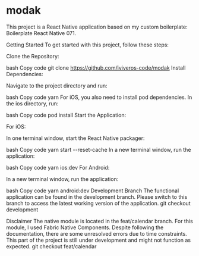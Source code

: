 # modak
This project is a React Native application based on my custom boilerplate: Boilerplate React Native 071.

Getting Started
To get started with this project, follow these steps:

Clone the Repository:

bash
Copy code
git clone https://github.com/iviveros-code/modak
Install Dependencies:

Navigate to the project directory and run:

bash
Copy code
yarn
For iOS, you also need to install pod dependencies. In the ios directory, run:

bash
Copy code
pod install
Start the Application:

For iOS:

In one terminal window, start the React Native packager:

bash
Copy code
yarn start --reset-cache
In a new terminal window, run the application:

bash
Copy code
yarn ios:dev
For Android:

In a new terminal window, run the application:

bash
Copy code
yarn android:dev
Development Branch
The functional application can be found in the development branch. Please switch to this branch to access the latest working version of the application. git checkout development

Disclaimer
The native module is located in the feat/calendar branch. For this module, I used Fabric Native Components. Despite following the documentation, there are some unresolved errors due to time constraints. This part of the project is still under development and might not function as expected. git checkout feat/calendar


